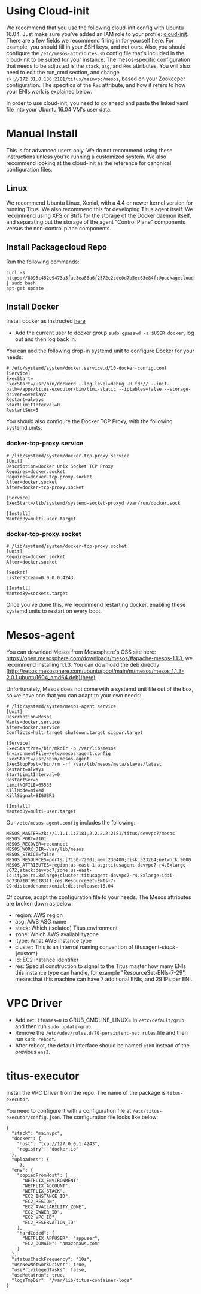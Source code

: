 # Using Cloud-init
We recommend that you use the following cloud-init config with Ubuntu 16.04. Just make sure you've added an IAM role to your profile: [cloud-init](cloud-init.yml). There are a few fields we recommend filling in for yourself here. For example, you should fill in your SSH keys, and not ours. Also, you should configure the `/etc/mesos-attributes.sh` config file that's included in the cloud-init to be suited for your instance. The mesos-specific configuration that needs to be adjusted is the `stack`, `asg`, and `Res` attributes. You will also need to edit the run_cmd section, and change `zk://172.31.0.136:2181/titus/mainvpc/mesos`, based on your Zookeeper configuration. The specifics of the `Res` attribute, and how it refers to how your ENIs work is explained below.

In order to use cloud-init, you need to go ahead and paste the linked yaml file into your Ubuntu 16.04 VM's user data.

# Manual Install
This is for advanced users only. We do not recommend using these instructions unless you're running a customized system. We also recommend looking at the cloud-init as the reference for canonical configuration files.


## Linux
We recommend Ubuntu Linux, Xenial, with a 4.4 or newer kernel version for running Titus. We also recommend this for developing Titus agent itself. We recommend using XFS or Btrfs for the storage of the Docker daemon itself, and separating out the storage of the agent "Control Plane" components versus the non-control plane components. 

## Install Packagecloud Repo
Run the following commands:

```
curl -s https://8095c452e9473a3fae3ea86a6f2572c2cde0d7b5ec63e84f:@packagecloud.io/install/repositories/netflix/titus/script.deb.sh | sudo bash
apt-get update
```


## Install Docker
Install docker as instructed [here](https://docs.docker.com/engine/installation/linux/docker-ce/ubuntu/#install-using-the-repository)

* Add the current user to docker group `sudo gpasswd -a $USER docker`, log out and then log back in.

You can add the following drop-in systemd unit to configure Docker for your needs:

```
# /etc/systemd/system/docker.service.d/10-docker-config.conf
[Service]
ExecStart=
ExecStart=/usr/bin/dockerd --log-level=debug -H fd:// --init-path=/apps/titus-executor/bin/tini-static --iptables=false --storage-driver=overlay2
Restart=always
StartLimitInterval=0
RestartSec=5
```

You should also configure the Docker TCP Proxy, with the following systemd units:
### docker-tcp-proxy.service
```
# /lib/systemd/system/docker-tcp-proxy.service
[Unit]
Description=Docker Unix Socket TCP Proxy
Requires=docker.socket
Requires=docker-tcp-proxy.socket
After=docker.socket
After=docker-tcp-proxy.socket

[Service]
ExecStart=/lib/systemd/systemd-socket-proxyd /var/run/docker.sock

[Install]
WantedBy=multi-user.target
```
### docker-tcp-proxy.socket
```
# /lib/systemd/system/docker-tcp-proxy.socket
[Unit]
Requires=docker.socket
After=docker.socket

[Socket]
ListenStream=0.0.0.0:4243

[Install]
WantedBy=sockets.target
```
Once you've done this, we recommend restarting docker, enabling these systemd units to restart on every boot.

# Mesos-agent
You can download Mesos from Mesosphere's OSS site here: https://open.mesosphere.com/downloads/mesos/#apache-mesos-1.1.3, we recommend installing 1.1.3. You can download the deb directly [http://repos.mesosphere.com/ubuntu/pool/main/m/mesos/mesos_1.1.3-2.0.1.ubuntu1604_amd64.deb](here).

Unfortunately, Mesos does not come with a systemd unit file out of the box, so we have one that you can adapt to your own needs:
```
# /lib/systemd/system/mesos-agent.service
[Unit]
Description=Mesos
Wants=docker.service
After=docker.service
Conflicts=halt.target shutdown.target sigpwr.target

[Service]
ExecStartPre=/bin/mkdir -p /var/lib/mesos
EnvironmentFile=/etc/mesos-agent.config
ExecStart=/usr/sbin/mesos-agent
ExecStopPost=/bin/rm -rf /var/lib/mesos/meta/slaves/latest
Restart=always
StartLimitInterval=0
RestartSec=5
LimitNOFILE=65535
KillMode=mixed
KillSignal=SIGUSR1

[Install]
WantedBy=multi-user.target
```

Our `/etc/mesos-agent.config` includes the following:

```
MESOS_MASTER=zk://1.1.1.1:2181,2.2.2.2:2181/titus/devvpc7/mesos
MESOS_PORT=7101
MESOS_RECOVER=reconnect
MESOS_WORK_DIR=/var/lib/mesos
MESOS_STRICT=false
MESOS_RESOURCES=ports:[7150-7200];mem:230400;disk:523264;network:9000
MESOS_ATTRIBUTES=region:us-east-1;asg:titusagent-devvpc7-r4.8xlarge-v072;stack:devvpc7;zone:us-east-1c;itype:r4.8xlarge;cluster:titusagent-devvpc7-r4.8xlarge;id:i-0d736710f99b183f1;res:ResourceSet-ENIs-7-29;distcodename:xenial;distrelease:16.04
```
Of course, adapt the configuration file to your needs. The Mesos attributes are broken down as below:

* region: AWS region
* asg: AWS ASG name
* stack: Which (isolated) Titus environment
* zone: Which AWS availabilityzone
* itype: What AWS instance type
* cluster: This is an internal naming convention of titusagent-${stack}-${custom}
* id: EC2 instance identifier
* res: Special construction to signal to the Titus master how many ENIs this instance type can handle, for example "ResourceSet-ENIs-7-29", means that this machine can have 7 additional ENIs, and 29 IPs per ENI.


# VPC Driver
* Add `net.ifnames=0` to GRUB_CMDLINE_LINUX= in `/etc/default/grub` and then run `sudo update-grub`.
* Remove the `/etc/udev/rules.d/70-persistent-net.rules` file and then run `sudo reboot`.
* After reboot, the default interface should be named `eth0` instead of the previous `ens3`.


# titus-executor
Install the VPC Driver from the repo. The name of the package is `titus-executor`.

You need to configure it with a configuration file at `/etc/titus-executor/config.json`. The configuration file looks like below:

```
{
  "stack": "mainvpc",
  "docker": {
    "host": "tcp://127.0.0.1:4243",
    "registry": "docker.io"
  },
  "uploaders": {
     },
  "env": {
    "copiedFromHost": [
      "NETFLIX_ENVIRONMENT",
      "NETFLIX_ACCOUNT",
      "NETFLIX_STACK",
      "EC2_INSTANCE_ID",
      "EC2_REGION",
      "EC2_AVAILABILITY_ZONE",
      "EC2_OWNER_ID",
      "EC2_VPC_ID",
      "EC2_RESERVATION_ID"
    ],
    "hardCoded": {
      "NETFLIX_APPUSER": "appuser",
      "EC2_DOMAIN": "amazonaws.com"
    }
  },
  "statusCheckFrequency": "10s",
  "useNewNetworkDriver": true,
  "usePrivilegedTasks": false,
  "useMetatron": true,
  "logsTmpDir": "/var/lib/titus-container-logs"
}
```
